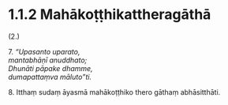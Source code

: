 # 1.1.2 Mahākoṭṭhikattheragāthā

(2.)

7\. _“Upasanto uparato,_  
_mantabhāṇī anuddhato;_  
_Dhunāti pāpake dhamme,_  
_dumapattaṃva māluto”ti._  

8\. Itthaṃ sudaṃ āyasmā mahākoṭṭhiko thero gāthaṃ abhāsitthāti.
